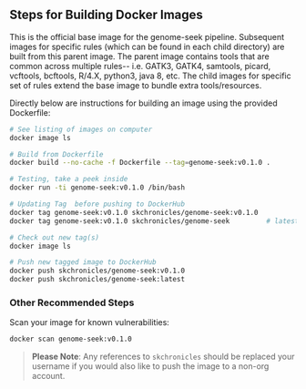 ## Steps for Building Docker Images

This is the official base image for the genome-seek pipeline. Subsequent images for specific rules (which can be found in each child directory) are built from this parent 
image. The parent image contains tools that are common across multiple rules-- i.e. GATK3, GATK4, samtools, picard, vcftools, bcftools, R/4.X, python3, java 8, etc. The child 
images for specific set of rules extend the base image to bundle extra tools/resources. 

Directly below are instructions for building an image using the provided Dockerfile:

```bash
# See listing of images on computer
docker image ls

# Build from Dockerfile
docker build --no-cache -f Dockerfile --tag=genome-seek:v0.1.0 .

# Testing, take a peek inside
docker run -ti genome-seek:v0.1.0 /bin/bash

# Updating Tag  before pushing to DockerHub
docker tag genome-seek:v0.1.0 skchronicles/genome-seek:v0.1.0
docker tag genome-seek:v0.1.0 skchronicles/genome-seek         # latest

# Check out new tag(s)
docker image ls

# Push new tagged image to DockerHub
docker push skchronicles/genome-seek:v0.1.0
docker push skchronicles/genome-seek:latest
```

### Other Recommended Steps

Scan your image for known vulnerabilities:

```bash
docker scan genome-seek:v0.1.0
```

> **Please Note**: Any references to `skchronicles` should be replaced your username if you would also like to push the image to a non-org account.
